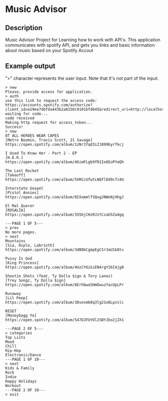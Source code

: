 # Music Advisor


## Description

Music Advisor Project for Learning how to work with API's.
This application communicates with spotify API, and gets you links and basic information about music based on your Spotify Accout

## Example output
">" character represents the user input. Note that it's not part of the input.

```
> new
Please, provide access for application.
> auth
use this link to request the access code:
https://accounts.spotify.com/authorize?client_id=a19ee7dbfda443b2a8150c9101bfd645&redirect_uri=http://localhost:8080&response_type=code
waiting for code...
code received
Making http request for access_token...
Success!
> new
OT ALL HEROES WEAR CAPES
[Metro Boomin, Travis Scott, 21 Savage]
https://open.spotify.com/album/1zNr37qd3iZJ899byrTkcj

I Used To Know Her - Part 2 - EP
[H.E.R.]
https://open.spotify.com/album/46imFLgb9fR1Io6EoPYeQh

The Last Rocket
[Takeoff]
https://open.spotify.com/album/5XRCcUfwtLNQflDd9cfz4U

Interstate Gospel
[Pistol Annies]
https://open.spotify.com/album/0IXxmmlfSQxgJNWnNjHhgJ

El Mal Querer
[ROSALÍA]
https://open.spotify.com/album/355bjCHzRJztCzaG5Za4gq

---PAGE 1 OF 5---
> prev
No more pages.
> next
Mountains
[Sia, Diplo, Labrinth]
https://open.spotify.com/album/3dB0bCgmpEgCSr3aU1bOtv

Pussy Is God
[King Princess]
https://open.spotify.com/album/4UzCY6ikiEN4rgY26I4jg0

Shootin Shots (feat. Ty Dolla $ign & Tory Lanez)
[Trey Songz, Ty Dolla $ign]
https://open.spotify.com/album/6Erhbwa5HmDwuzYacUpLPr

Runaway
[Lil Peep]
https://open.spotify.com/album/38sesm68q3lg21o6Lpzslc

RESET
[Moneybagg Yo]
https://open.spotify.com/album/547DJFUYOl2SBYJbo2jZX1

---PAGE 2 OF 5---
> categories
Top Lists
Mood
Chill
Hip-Hop
Electronic/Dance
---PAGE 1 OF 10---
> next
Kids & Family
Rock
Indie
Happy Holidays
Workout
---PAGE 2 OF 10---
> exit
```

